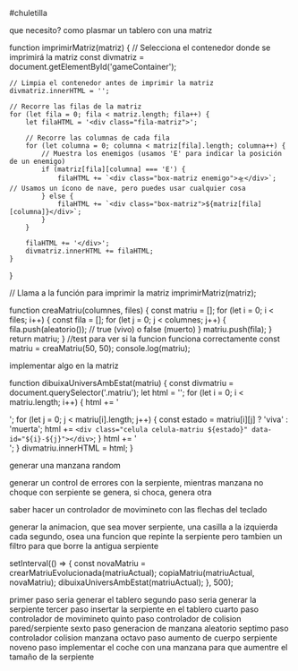 #chuletilla

que necesito?
como plasmar un tablero con una matriz

function imprimirMatriz(matriz) {
    // Selecciona el contenedor donde se imprimirá la matriz
    const divmatriz = document.getElementById('gameContainer');
    
    // Limpia el contenedor antes de imprimir la matriz
    divmatriz.innerHTML = ''; 
    
    // Recorre las filas de la matriz
    for (let fila = 0; fila < matriz.length; fila++) {
        let filaHTML = '<div class="fila-matriz">';
        
        // Recorre las columnas de cada fila
        for (let columna = 0; columna < matriz[fila].length; columna++) {
            // Muestra los enemigos (usamos 'E' para indicar la posición de un enemigo)
            if (matriz[fila][columna] === 'E') {
                filaHTML += `<div class="box-matriz enemigo">🛸</div>`;  // Usamos un ícono de nave, pero puedes usar cualquier cosa
            } else {
                filaHTML += `<div class="box-matriz">${matriz[fila][columna]}</div>`;
            }
        }

        filaHTML += '</div>';
        divmatriz.innerHTML += filaHTML; 
    }
}

// Llama a la función para imprimir la matriz
imprimirMatriz(matriz);



function creaMatriu(columnes, files) {
    const matriu = [];
    for (let i = 0; i < files; i++) {
        const fila = [];
        for (let j = 0; j < columnes; j++) {
            fila.push(aleatorio()); // true (vivo) o false (muerto)
        }
        matriu.push(fila);
    }
    return matriu;
}
//test para ver si la funcion funciona correctamente
const matriu = creaMatriu(50, 50);
console.log(matriu);


implementar algo en la matriz

function dibuixaUniversAmbEstat(matriu) {
    const divmatriu = document.querySelector('.matriu');
    let html = '';
    for (let i = 0; i < matriu.length; i++) {
        html += '<div class="fila">';
        for (let j = 0; j < matriu[i].length; j++) {
            const estado = matriu[i][j] ? 'viva' : 'muerta';
            html += `<div class="celula celula-matriu ${estado}" data-id="${i}-${j}"></div>`;
        }
        html += '</div>';
    }
    divmatriu.innerHTML = html;
}  





generar una manzana random

generar un control de errores con la serpiente, mientras manzana no choque con serpiente se genera, si choca, genera otra

saber hacer un controlador de movimineto con las flechas del teclado

generar la animacion, que sea mover serpiente, una casilla a la izquierda cada segundo, osea una funcion que repinte la serpiente
pero tambien un filtro para que borre la antigua serpiente

setInterval(() => {
    const novaMatriu = crearMatriuEvolucionada(matriuActual);
    copiaMatriu(matriuActual, novaMatriu);
    dibuixaUniversAmbEstat(matriuActual);
}, 500);

primer paso seria generar el tablero 
segundo paso seria generar la serpiente
tercer paso insertar la serpiente en el tablero
cuarto paso controlador de movimineto
quinto paso controlador de colision pared/serpiente
sexto paso generacion de manzana aleatorio
septimo paso controlador colision manzana
octavo paso aumento de cuerpo serpiente
noveno paso implementar el coche con una manzana para que aumentre el tamaño de la serpiente


